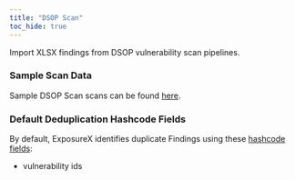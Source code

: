 ```yaml
---
title: "DSOP Scan"
toc_hide: true
---
```

Import XLSX findings from DSOP vulnerability scan pipelines.

### Sample Scan Data
Sample DSOP Scan scans can be found [here](https://github.com/ExposureX/django-ExposureX/tree/master/unittests/scans/dsop).

### Default Deduplication Hashcode Fields
By default, ExposureX identifies duplicate Findings using these [hashcode fields](https://docs.exposurex.com/en/working_with_findings/finding_deduplication/about_deduplication/):

- vulnerability ids
